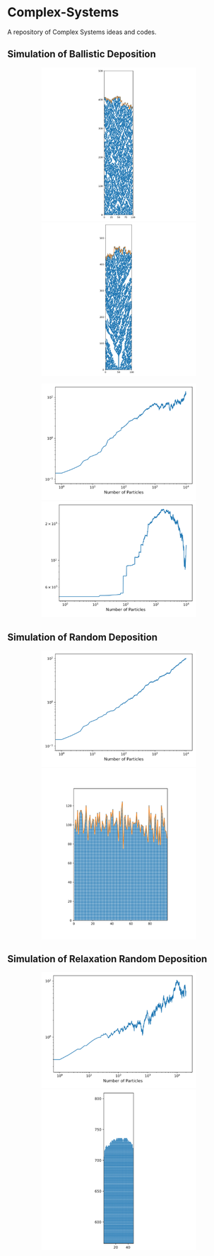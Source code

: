 # Complex-Systems
A repository of Complex Systems ideas and codes.

## Simulation of Ballistic Deposition

<p align="middle">
   <img src="Ballistic Deposition Results/Surface.svg" width="350" title="hover text">
   <img src="Ballistic Deposition Results/Surface_tree.svg" width="350" title="hover text">

   
<p align="middle">
   <img src="Ballistic Deposition Results/NP.svg" width="350" title="hover text">
   <img src="Ballistic Deposition Results/NP_tree.svg" width="350" title="hover text">
  
## Simulation of Random Deposition
   <p align="middle">
   <img src="Random Deposition Results/NP.svg" width="350" title="hover text">
   <img src="Random Deposition Results/Surface.svg" width="350" title="hover text">

## Simulation of Relaxation Random Deposition
   <p align="middle">
   <img src="Relaxation Random Deposition Results/NP.svg" width="350" title="hover text">
   <img src="Relaxation Random Deposition Results/Surface.svg" width="350" title="hover text">

